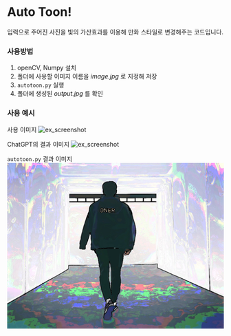# Auto Toon!

입력으로 주어진 사진을 빛의 가산효과를 이용해 만화 스타일로 변경해주는 코드입니다.

### 사용방법

1. openCV, Numpy 설치
2. 폴더에 사용할 이미지 이름을 _image.jpg_ 로 지정해 저장
3. `autotoon.py` 실행
4. 폴더에 생성된 _output.jpg_ 를 확인

### 사용 예시

사용 이미지
![ex_screenshot](https://raw.githubusercontent.com/ufshg/auto_toon/main/image.png)

ChatGPT의 결과 이미지
![ex_screenshot](https://raw.githubusercontent.com/ufshg/auto_toon/main/cartoon.png)

`autotoon.py` 결과 이미지
![ex_screenshot](https://raw.githubusercontent.com/ufshg/auto_toon/main/output.jpg)
